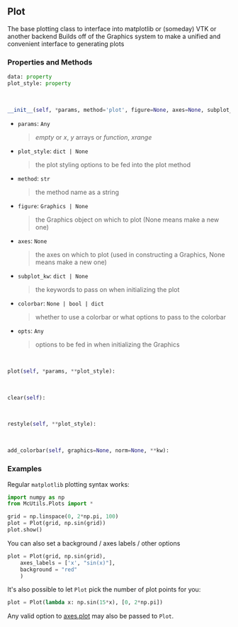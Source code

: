 ## <a id="McUtils.Plots.Plots.Plot">Plot</a>
The base plotting class to interface into matplotlib or (someday) VTK or another backend
    Builds off of the Graphics system to make a unified and convenient interface to generating plots

### Properties and Methods
```python
data: property
plot_style: property
```
<a id="McUtils.Plots.Plots.Plot.__init__">&nbsp;</a>
```python
__init__(self, *params, method='plot', figure=None, axes=None, subplot_kw=None, plot_style=None, theme=None, **opts): 
```

- `params`: `Any`
    >_empty_ or _x_, _y_ arrays or _function_, _xrange_
- `plot_style`: `dict | None`
    >the plot styling options to be fed into the plot method
- `method`: `str`
    >the method name as a string
- `figure`: `Graphics | None`
    >the Graphics object on which to plot (None means make a new one)
- `axes`: `None`
    >the axes on which to plot (used in constructing a Graphics, None means make a new one)
- `subplot_kw`: `dict | None`
    >the keywords to pass on when initializing the plot
- `colorbar`: `None | bool | dict`
    >whether to use a colorbar or what options to pass to the colorbar
- `opts`: `Any`
    >options to be fed in when initializing the Graphics

<a id="McUtils.Plots.Plots.Plot.plot">&nbsp;</a>
```python
plot(self, *params, **plot_style): 
```

<a id="McUtils.Plots.Plots.Plot.clear">&nbsp;</a>
```python
clear(self): 
```

<a id="McUtils.Plots.Plots.Plot.restyle">&nbsp;</a>
```python
restyle(self, **plot_style): 
```

<a id="McUtils.Plots.Plots.Plot.add_colorbar">&nbsp;</a>
```python
add_colorbar(self, graphics=None, norm=None, **kw): 
```

### Examples
Regular `matplotlib` plotting syntax works:

```python
import numpy as np
from McUtils.Plots import *

grid = np.linspace(0, 2*np.pi, 100)
plot = Plot(grid, np.sin(grid))
plot.show()
```

You can also set a background / axes labels / other options

```python
plot = Plot(grid, np.sin(grid),
    axes_labels = ['x', "sin(x)"],
    background = "red"
    )
```

It's also possible to let `Plot` pick the number of plot points for you:

```python
plot = Plot(lambda x: np.sin(15*x), [0, 2*np.pi])
```

Any valid option to [axes.plot](https://matplotlib.org/3.1.1/api/_as_gen/matplotlib.axes.Axes.plot.html) may also be passed to `Plot`.